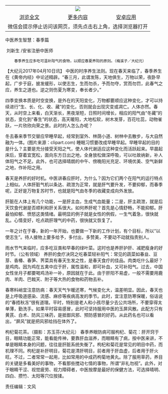 

<table>
  <tr>
    <td align="center" colspan="3">
      <a href="https://github.com/ogate/ogate/blob/master/README.md"><img src="https://cloud.githubusercontent.com/assets/11880933/13434984/f430fae2-e012-11e5-814f-c2df1e82b247.jpg"/></a>
    </td>
  </tr>
  <tr>
    <td align="center">
      <a href="https://s3.ap-south-1.amazonaws.com/ogatem/oGate.htm?c817212&from=oNote">浏览全文</a>
    </td>
    <td align="center">
      <a href="https://s3.ap-south-1.amazonaws.com/ogatem/oGate.htm?from=oNote">更多内容</a>
    </td>
    <td align="center">
      <a href="https://raw.githubusercontent.com/ogate/up/master/ogate.apk">安卓应用</a>
    </td>
  </tr>
  <tr>
    <td align="center" colspan="3">
      微信会提示停止访问该网页，须先点击右上角，选择浏览器打开
    </td>
  </tr>
</table>    



中医养生智慧：春季篇




 刘新生 /安省注册中医师

        春季养生应多吃可温补阳气的食物，以顺应春夏养阳的原则。（梅溪子／大纪元）




【大纪元2017年04月10日讯】 中医的时序养生法则。现在春天来临了，春季养生在《黄帝内经》中论述精辟。“春三月，此谓发陈，天地俱生，万物以荣，夜卧早起，广步于庭，披发缓形，以使志生，生而勿杀，予而勿夺，赏而勿罚，此春气之应，养生之道也。逆之则伤夏为寒变，奉长者少。”


四季变换本质是时空变换，是外在的天阳变化，万物都要顺应这种变化，才可以持续进行“生、长、化、收、藏”的变化，否则就会出现灾变或凋亡。人体亦然。春天，从时空上来看，白天渐长，黑夜渐短，日照时间增长，相应的阳气由“冬藏”的状态，变化到“春生”的状态，高天暖阳，大地松软，树木发芽，百花吐蕊，动物雀跃，一片欣欣向荣之景。此时的人怎么办呢？


冬去春来季节交替应早睡早起，经常到室外、林荫小道、树林中去散步，与大自然融为一体。(图片来源：clipart.com)
睡眠习惯要改成早睡早起。早睡早起的目的是什么？主要是充分接受天阳之气，使人体代谢适应这种变化而活跃起来。早晨起床后，穿着宜宽松，面向东方日出之地，全身放松做深呼吸，可以吐故纳新，补人体阳气之不足。此外，也可选择晴朗的中午、傍晚阳光充足、环境优美、空气新鲜之地，作补阳之用。


春天是养肝的好时机。中医讲春应肝时，为什么？因为它们两个在阳气的运行特点上相似。人体肝脏气机以条达、疏泄为正常，就是肝气要升发，不要抑郁，而春季呢，正好是万物复苏时节，也就是阳气由冬季的收藏变成向外发放。


肝脏在人体上有几个功能，一是肝主血，生成气血能量；二是，肝主疏泄，就是后天饮食代谢是否顺利和肝关系很大。如何养肝呢？首先是心情舒畅，不能抑郁。肝最怕抑郁、愤怒这类情绪。最明显的例子就是女性的例假，一生气着急，很快就乱。心情变好，吃点疏肝理气的中药，很快就又恢复了。


一年之计在于春，新的一年开始，也要做一下新的工作计划，有个目标，所以“以使志生”。待人接物上要多给予，多付出，多赞美，不要动不动就指责别人。


雨水节气来临时，应多吃豆类和早春的绿叶菜。这时也是养肝护肝、减肥瘦身的好时节。（公有领域）
养肝的食疗决窍之吃春菜轻补阳气：常见的蔬菜如春韭、豆芽、香椿、春笋、荠菜具有春天生发之性，是春天食疗的佳品。肉类吃什么最好？是鸡肉。因为鸡在五禽中应于肝，属性温和，即可补血，又可补阳气。过去，中国女性坐月子都要喝鸡汤补一补，原因就在于此。由于肝阳不易虚，一般不需要用鹿肉、羊肉、巴戟天、附子等大热的食物和药物去补。


春寒料峭宜注意防病：春天天气乍暖还寒，气候变化大，温差明显。因此，春天也是上呼吸道感染、流感、麻疹等疾病高发的季节。此时，宜注意防寒保暖，俗话说的“春捂秋冻”很有道理。平时，特别是老人和小孩尽量少去公共场所，不要穿得太单薄，勤洗手。如果平时容易感冒，此时可坚持服用中医的玉屏风散。此配方只有黄芪、白术、防风三味药，是抵御风邪、预防感冒的好药。从此药名也可以看出，“屏风”就是把风邪给挡在体外了。


枸杞菊花茶。（摄影：苏玉芬/大纪元）
春季养眼防病可服枸杞、菊花：肝开窍于目，眼睛功能正常，能看能传神，要靠肝血滋养，而眼睛有了病，按中医来讲，不单是眼睛本身的问题，往往是肝脏系统失衡了。枸杞和菊花是常见的明目中药，而机理不同。枸杞是补肝明目，菊花是清肝明目，前者用于肝血虚，后者用于肝火旺。不过，二者常常一起用，比如常用的中成药枸菊地黄丸。除了服用草药，养目的关键是多看美好的事物，不看那些搅动七情的事物，所谓“非礼勿视”。此外，对于眼睛干涩、视觉疲劳、视力障碍者，中医按摩是最好的保健方法，可选择晴明、四白、攒竹、太阳等穴位按揉。


责任编辑：文风



